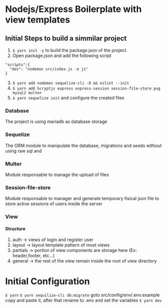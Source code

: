 # Nodejs/Express Boilerplate with view templates

## Initial Steps to build a simmilar project

1. `$ yarn init -y` to build the package.json of the project.
2. Open package.json and add the following script

```
"scripts":{
  "dev": "nodemon src/index.js -e js"
}
```

3. `$ yarn add nodemon sequelize-cli -D && eslint --init`
4. `$ yarn add bcryptjs express express-session session-file-store pug mysql2 multer`
5. `$ yarn sequelize init` and configure the created files

### Database

The project is using mariadb as database storage

### Sequelize

The ORM module to manipulate the database, migrations and seeds without using raw sql and

### Multer

Module responsable to manage the upload of files

### Session-file-store

Module responsable to manager and generate temporary fisical json file to store active sessions of users inside the server

### View

#### Structure

1. auth -> views of login and register user
2. layout -> layout template pattern of most views
3. partials -> portion of view components are storage here (Ex: header,footer, etc...)
4. general -> the rest of the view remain inside the root of view directory

# Initial Configuration

`$ yarn`
`$ yarn sequilize-cli db:migrate`
goto src/config/env/.env.example copy and paste it, after that rename to .env and set the variables
`$ yarn dev`

